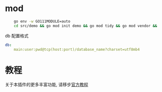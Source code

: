 # mod
```sh
    go env -w GO111MODULE=auto
    cd src/demo && go mod init demo && go mod tidy && go mod vendor && cd ../../ && make run
```

db 配置格式
```yaml
db:
	main:user:pwd@tcp(host:port)/database_name?charset=utf8mb4
```

# 教程
关于本插件的更多丰富功能, 请移步[官方教程](http://niuhe.zuxing.net)

